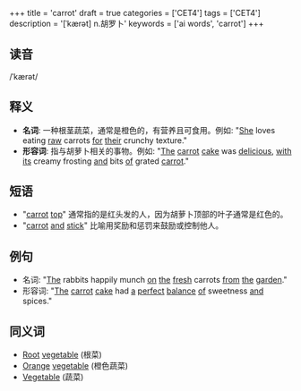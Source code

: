 +++
title = 'carrot'
draft = true
categories = ['CET4']
tags = ['CET4']
description = '[ˈkærət] n.胡罗卜'
keywords = ['ai words', 'carrot']
+++

## 读音
/ˈkærət/

## 释义
- **名词**: 一种根茎蔬菜，通常是橙色的，有营养且可食用。例如: "[She](/zh/post/she/) loves eating [raw](/zh/post/raw/) carrots [for](/zh/post/for/) [their](/zh/post/their/) crunchy texture."
- **形容词**: 指与胡萝卜相关的事物。例如: "[The](/zh/post/the/) [carrot](/zh/post/carrot/) [cake](/zh/post/cake/) was [delicious](/zh/post/delicious/), [with](/zh/post/with/) [its](/zh/post/its/) creamy frosting [and](/zh/post/and/) bits [of](/zh/post/of/) grated [carrot](/zh/post/carrot/)."

## 短语
- "[carrot](/zh/post/carrot/) [top](/zh/post/top/)" 通常指的是红头发的人，因为胡萝卜顶部的叶子通常是红色的。
- "[carrot](/zh/post/carrot/) [and](/zh/post/and/) [stick](/zh/post/stick/)" 比喻用奖励和惩罚来鼓励或控制他人。

## 例句
- 名词: "[The](/zh/post/the/) rabbits happily munch [on](/zh/post/on/) [the](/zh/post/the/) [fresh](/zh/post/fresh/) carrots [from](/zh/post/from/) [the](/zh/post/the/) [garden](/zh/post/garden/)."
- 形容词: "[The](/zh/post/the/) [carrot](/zh/post/carrot/) [cake](/zh/post/cake/) had [a](/zh/post/a/) [perfect](/zh/post/perfect/) [balance](/zh/post/balance/) [of](/zh/post/of/) sweetness [and](/zh/post/and/) spices."

## 同义词
- [Root](/zh/post/root/) [vegetable](/zh/post/vegetable/) (根菜)
- [Orange](/zh/post/orange/) [vegetable](/zh/post/vegetable/) (橙色蔬菜)
- [Vegetable](/zh/post/vegetable/) (蔬菜)

